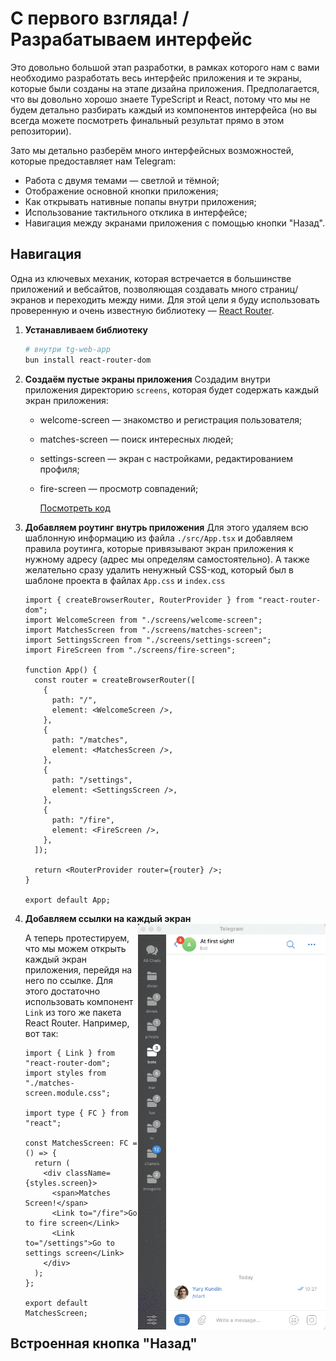 # С первого взгляда! / Разрабатываем интерфейс

Это довольно большой этап разработки, в рамках которого нам с вами необходимо разработать весь интерфейс приложения и те экраны, которые были созданы на этапе дизайна приложения. Предполагается, что вы довольно хорошо знаете TypeScript и React, потому что мы не будем детально разбирать каждый из компонентов интерфейса (но вы всегда можете посмотреть финальный результат прямо в этом репозитории).

Зато мы детально разберём много интерфейсных возможностей, которые предоставляет нам Telegram:

- Работа с двумя темами — светлой и тёмной;
- Отображение основной кнопки приложения;
- Как открывать нативные попапы внутри приложения;
- Использование тактильного отклика в интерфейсе;
- Навигация между экранами приложения с помощью кнопки "Назад".

## Навигация

Одна из ключевых механик, которая встречается в большинстве приложений и вебсайтов, позволяющая создавать много страниц/экранов и переходить между ними. Для этой цели я буду использовать проверенную и очень известную библиотеку — [React Router](https://reactrouter.com/en/main/start/tutorial#setup).

1. **Устанавливаем библиотеку**
   ```bash
   # внутри tg-web-app
   bun install react-router-dom
   ```
2. **Создаём пустые экраны приложения**
   Создадим внутри приложения директорию `screens`, которая будет содержать каждый экран приложения:

   - welcome-screen — знакомство и регистрация пользователя;
   - matches-screen — поиск интересных людей;
   - settings-screen — экран с настройками, редактированием профиля;
   - fire-screen — просмотр совпадений;

     [Посмотреть код](https://github.com/ykundin/at-first-sight/tree/docs/tg-web-app/src/screens)

3. **Добавляем роутинг внутрь приложения**
   Для этого удаляем всю шаблонную информацию из файла `./src/App.tsx` и добавляем правила роутинга, которые привязывают экран приложения к нужному адресу (адрес мы определям самостоятельно). А также желательно сразу удалить ненужный CSS-код, который был в шаблоне проекта в файлах `App.css` и `index.css`

   ```tsx
   import { createBrowserRouter, RouterProvider } from "react-router-dom";
   import WelcomeScreen from "./screens/welcome-screen";
   import MatchesScreen from "./screens/matches-screen";
   import SettingsScreen from "./screens/settings-screen";
   import FireScreen from "./screens/fire-screen";

   function App() {
     const router = createBrowserRouter([
       {
         path: "/",
         element: <WelcomeScreen />,
       },
       {
         path: "/matches",
         element: <MatchesScreen />,
       },
       {
         path: "/settings",
         element: <SettingsScreen />,
       },
       {
         path: "/fire",
         element: <FireScreen />,
       },
     ]);

     return <RouterProvider router={router} />;
   }

   export default App;
   ```

4. **Добавляем ссылки на каждый экран**
   <img align="right" width="300" height="649" src="../images/develop-interface/main-navigation.gif">

   А теперь протестируем, что мы можем открыть каждый экран приложения, перейдя на него по ссылке. Для этого достаточно использовать компонент `Link` из того же пакета React Router. Например, вот так:

   ```tsx
   import { Link } from "react-router-dom";
   import styles from "./matches-screen.module.css";

   import type { FC } from "react";

   const MatchesScreen: FC = () => {
     return (
       <div className={styles.screen}>
         <span>Matches Screen!</span>
         <Link to="/fire">Go to fire screen</Link>
         <Link to="/settings">Go to settings screen</Link>
       </div>
     );
   };

   export default MatchesScreen;
   ```

## Встроенная кнопка "Назад"
